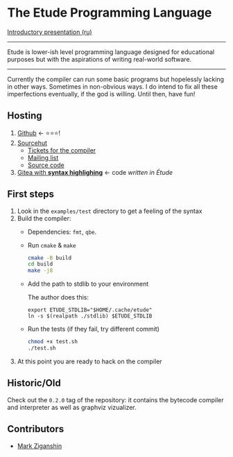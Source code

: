 # The Etude Programming Language

[Introductory presentation (ru)](https://docs.google.com/presentation/d/1-cX-We8JjWY1acmlQpa1fNFmzbg8XRDhK3XpFZlDmj0/edit?usp=sharing)

---

Etude is lower-ish level programming language designed for educational
purposes but with the aspirations of writing real-world software.

---

Currently the compiler can run some basic programs but hopelessly lacking in
other ways. Sometimes in non-obvious ways. I do intend to fix all these
imperfections eventually, if the god is willing. Until then, have fun!

## Hosting

1. [Github](https://github.com/otakubeam/etude/) ←  ⭐⭐⭐!
2. [Sourcehut](https://sr.ht/~orazov_ae/Etude/)
   - [Tickets for the compiler](https://todo.sr.ht/~orazov_ae/etude-compiler)
   - [Mailing list](https://lists.sr.ht/~orazov_ae/public-inbox)
   - [Source code](https://git.sr.ht/~orazov_ae/etude/refs)
3. [Gitea with **syntax highlighing**](https://emptynessof.space/andrew/etude/src/branch/master) ← code *written in Étude*

## First steps

1. Look in the `examples/test` directory to get a feeling of the syntax
2. Build the compiler:
   - Dependencies: `fmt`, `qbe`.
   - Run `cmake` & `make`

     ``` sh
     cmake -B build
     cd build
     make -j8
     ```
   - Add the path to stdlib to your environment

     The author does this:
     ```
     export ETUDE_STDLIB="$HOME/.cache/etude"
     ln -s $(realpath ./stdlib) $ETUDE_STDLIB
     ```
   - Run the tests (if they fail, try different commit)
     ``` sh
     chmod +x test.sh
     ./test.sh
     ```
3. At this point you are ready to hack on the compiler


## Historic/Old

Check out the `0.2.0` tag of the repository: it contains the bytecode compiler
and interpreter as well as graphviz vizualizer.

## Contributors

- [Mark Ziganshin](https://github.com/loochek)
